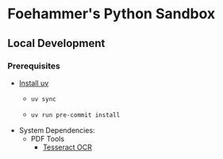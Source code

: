 # Foehammer's Python Sandbox

## Local Development

### Prerequisites

- [Install uv](https://docs.astral.sh/uv/getting-started/installation/)
    - ```bash
      uv sync
      ```
    - ```bash
      uv run pre-commit install
      ```
- System Dependencies:
    - PDF Tools
        - [Tesseract OCR](https://github.com/tesseract-ocr/tesseract)
    